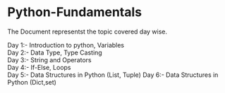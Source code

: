 # Python-Fundamentals

The Document representst the topic covered day wise.

Day 1:- Introduction to python, Variables  
Day 2:- Data Type, Type Casting  
Day 3:- String and Operators  
Day 4:- If-Else, Loops  
Day 5:- Data Structures in Python (List, Tuple)
Day 6:- Data Structures in Python (Dict,set)
